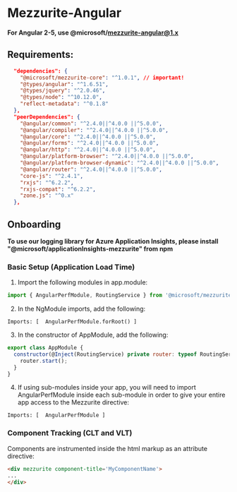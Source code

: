 # Mezzurite-Angular
**For Angular 2-5, use @microsoft/mezzurite-angular@1.x**
## Requirements:
```json
  "dependencies": {
    "@microsoft/mezzurite-core": "^1.0.1", // important!
    "@types/angular": "^1.6.51",
    "@types/jquery": "^2.0.46",
    "@types/node": "^10.12.0",
    "reflect-metadata": "^0.1.8"
  },
  "peerDependencies": {
    "@angular/common": "^2.4.0||^4.0.0 ||^5.0.0",
    "@angular/compiler": "^2.4.0||^4.0.0 ||^5.0.0",
    "@angular/core": "^2.4.0||^4.0.0 ||^5.0.0",
    "@angular/forms": "^2.4.0||^4.0.0 ||^5.0.0",
    "@angular/http": "^2.4.0||^4.0.0 ||^5.0.0",
    "@angular/platform-browser": "^2.4.0||^4.0.0 ||^5.0.0",
    "@angular/platform-browser-dynamic": "^2.4.0||^4.0.0 ||^5.0.0",
    "@angular/router": "^2.4.0||^4.0.0 ||^5.0.0",
    "core-js": "^2.4.1",
    "rxjs": "^6.2.2",
    "rxjs-compat": "^6.2.2",
    "zone.js": "^0.x"
  },
```

## Onboarding
**To use our logging library for Azure Application Insights, please install "@microsoft/applicationInsights-mezzurite" from npm**

### Basic Setup (Application Load Time)
1. Import the following modules in app.module:
```javascript
import { AngularPerfModule, RoutingService } from '@microsoft/mezzurite-angular';
```
2. In the NgModule imports, add the following:
```
Imports: [  AngularPerfModule.forRoot() ]
```
3. In the constructor of AppModule, add the following:
```javascript
export class AppModule {
  constructor(@Inject(RoutingService) private router: typeof RoutingService) {
    router.start();
  }
}
```
4. If using sub-modules inside your app, you will need to import AngularPerfModule inside each sub-module in order to give your entire app access to the Mezzurite directive:
```
Imports: [  AngularPerfModule ]
```
### Component Tracking (CLT and VLT)
Components are instrumented inside the html markup as an attribute directive:
```html
<div mezzurite component-title='MyComponentName'>
...
</div>
```
